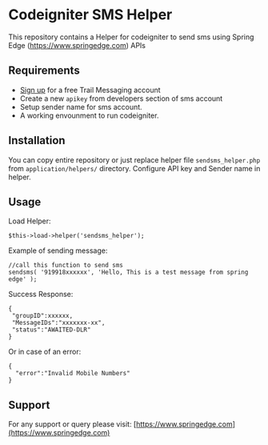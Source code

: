 Codeigniter SMS Helper
================================

This repository contains a Helper for codeigniter to send sms using Spring Edge (https://www.springedge.com) APIs

Requirements
------------

- [Sign up](https://www.springedge.com/) for a free Trail Messaging account
- Create a new `apikey` from developers section of sms account
- Setup sender name for sms account.
- A working envounment to run codeigniter.


Installation
------------

You can copy entire repository or just replace helper file `sendsms_helper.php` from `application/helpers/` directory.
Configure API key and Sender name in helper.

Usage
-----

Load Helper:
```
$this->load->helper('sendsms_helper');

```

Example of sending message:

```
//call this function to send sms
sendsms( '919918xxxxxx', 'Hello, This is a test message from spring edge' ); 

```

Success Response:

```
{
 "groupID":xxxxxx,
 "MessageIDs":"xxxxxxx-xx",
 "status":"AWAITED-DLR"
}
```


Or in case of an error:

```
{
  "error":"Invalid Mobile Numbers"
}
```


Support
-------------

For any support or query please visit:
[https://www.springedge.com](https://www.springedge.com)

